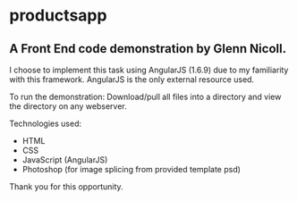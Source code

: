 # productsapp

## A Front End code demonstration  by Glenn Nicoll.

I choose to implement this task using AngularJS (1.6.9) due to my familiarity with this framework. 
AngularJS is the only external resource used.

To run the demonstration:
Download/pull all files into a directory and view the directory on any webserver.

Technologies used:
* HTML
* CSS
* JavaScript (AngularJS)
* Photoshop (for image splicing from provided template psd)


Thank you for this opportunity.
